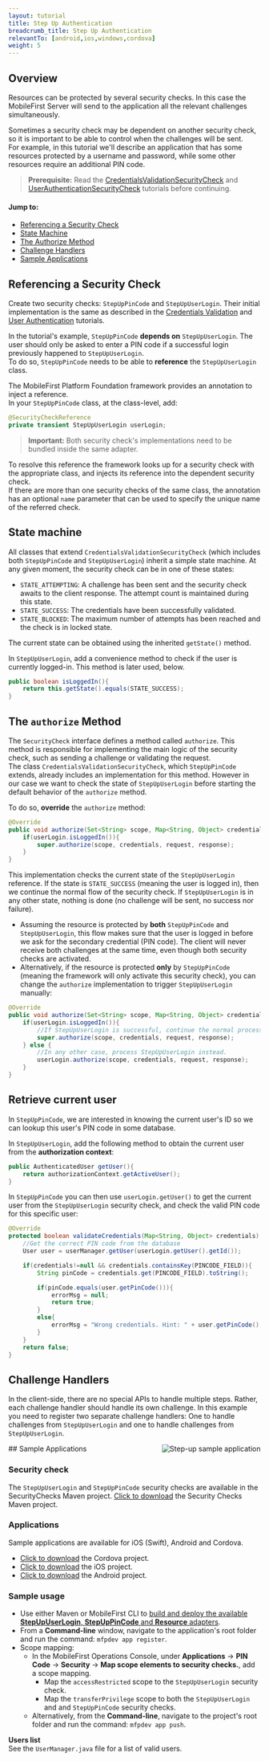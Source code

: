 ```yaml
---
layout: tutorial
title: Step Up Authentication
breadcrumb_title: Step Up Authentication
relevantTo: [android,ios,windows,cordova]
weight: 5
---
```

## Overview
Resources can be protected by several security checks. In this case the MobileFirst Server will send to the application all the relevant challenges simultaneously.  

Sometimes a security check may be dependent on another security check, so it is important to be able to control when the challenges will be sent.  
For example, in this tutorial we'll describe an application that has some resources protected by a username and password, while some other resources require an additional PIN code.

> **Prerequisite:** Read the [CredentialsValidationSecurityCheck](../credentials-validation) and [UserAuthenticationSecurityCheck](.../user-authentication) tutorials before continuing.

#### Jump to:

* [Referencing a Security Check](#referencing-a-security-check)
* [State Machine](#state-machine)
* [The Authorize Method](#the-authorize-method)
* [Challenge Handlers](#challenge-handlers)
* [Sample Applications](#sample-applications)

## Referencing a Security Check
Create two security checks: `StepUpPinCode` and `StepUpUserLogin`. Their initial implementation is the same as described in the [Credentials Validation](../credentials-validation/security-check/) and [User Authentication](../user-authentication/security-check/) tutorials.

In the tutorial's example, `StepUpPinCode` **depends on** `StepUpUserLogin`. The user should only be asked to enter a PIN code if a successful login previously happened to `StepUpUserLogin`.  
To do so, `StepUpPinCode` needs to be able to **reference** the `StepUpUserLogin` class.  

The MobileFirst Platform Foundation framework provides an annotation to inject a reference.  
In your `StepUpPinCode` class, at the class-level, add:

```java
@SecurityCheckReference
private transient StepUpUserLogin userLogin;
```

> <span class="glyphicon glyphicon-exclamation-sign" aria-hidden="true"></span> **Important:** Both security check's implementations need to be bundled inside the same adapter.

To resolve this reference the framework looks up for a security check with the appropriate class, and injects its reference into the dependent security check.  
If there are more than one security checks of the same class, the annotation has an optional `name` parameter that can be used to specify the unique name of the referred check.

## State machine

All classes that extend `CredentialsValidationSecurityCheck` (which includes both `StepUpPinCode` and `StepUpUserLogin`) inherit a simple state machine. At any given moment, the security check can be in one of these states:

- `STATE_ATTEMPTING`: A challenge has been sent and the security check awaits to the client response. The attempt count is maintained during this state.
- `STATE_SUCCESS`: The credentials have been successfully validated.
- `STATE_BLOCKED`: The maximum number of attempts has been reached and the check is in locked state.

The current state can be obtained using the inherited `getState()` method.

In `StepUpUserLogin`, add a convenience method to check if the user is currently logged-in.
This method is later used, below.

```java
public boolean isLoggedIn(){
    return this.getState().equals(STATE_SUCCESS);
}
```

## The `authorize` Method

The `SecurityCheck` interface defines a method called `authorize`. This method is responsible for implementing the main logic of the security check, such as sending a challenge or validating the request.  
The class `CredentialsValidationSecurityCheck`, which `StepUpPinCode` extends, already includes an implementation for this method. However in our case we want to check the state of `StepUpUserLogin` before starting the default behavior of the `authorize` method.

To do so, **override** the `authorize` method:

```java
@Override
public void authorize(Set<String> scope, Map<String, Object> credentials, HttpServletRequest request, AuthorizationResponse response) {
    if(userLogin.isLoggedIn()){
        super.authorize(scope, credentials, request, response);
    }
}
```

This implementation checks the current state of the `StepUpUserLogin` reference. If the state is `STATE_SUCCESS` (meaning the user is logged in), then we continue the normal flow of the security check. If `StepUpUserLogin` is in any other state, nothing is done (no challenge will be sent, no success nor failure).

- Assuming the resource is protected by **both** `StepUpPinCode` and `StepUpUserLogin`, this flow makes sure that the user is logged in before we ask for the secondary credential (PIN code). The client will never receive both challenges at the same time, even though both security checks are activated.
- Alternatively, if the resource is protected **only** by `StepUpPinCode` (meaning the framework will only activate this security check), you can change the `authorize` implementation to trigger `StepUpUserLogin` manually:

```java
@Override
public void authorize(Set<String> scope, Map<String, Object> credentials, HttpServletRequest request, AuthorizationResponse response) {
    if(userLogin.isLoggedIn()){
        //If StepUpUserLogin is successful, continue the normal processing of StepUpPinCode
        super.authorize(scope, credentials, request, response);
    } else {
        //In any other case, process StepUpUserLogin instead.
        userLogin.authorize(scope, credentials, request, response);
    }
}
```

## Retrieve current user
In `StepUpPinCode`, we are interested in knowing the current user's ID so we can lookup this user's PIN code in some database.

In `StepUpUserLogin`, add the following method to obtain the current user from the **authorization context**:

```java
public AuthenticatedUser getUser(){
    return authorizationContext.getActiveUser();
}
```

In `StepUpPinCode` you can then use `userLogin.getUser()` to get the current user from the `StepUpUserLogin` security check, and check the valid PIN code for this specific user:

```java
@Override
protected boolean validateCredentials(Map<String, Object> credentials) {
    //Get the correct PIN code from the database
    User user = userManager.getUser(userLogin.getUser().getId());

    if(credentials!=null && credentials.containsKey(PINCODE_FIELD)){
        String pinCode = credentials.get(PINCODE_FIELD).toString();

        if(pinCode.equals(user.getPinCode())){
            errorMsg = null;
            return true;
        }
        else{
            errorMsg = "Wrong credentials. Hint: " + user.getPinCode();
        }
    }
    return false;
}
```

## Challenge Handlers
In the client-side, there are no special APIs to handle multiple steps. Rather, each challenge handler should handle its own challenge. In this example you need to register two separate challenge handlers: One to handle challenges from `StepUpUserLogin` and one to handle challenges from `StepUpUserLogin`.

<img alt="Step-up sample application" src="sample_application.png" style="float:right"/>
## Sample Applications

### Security check
The `StepUpUserLogin` and `StepUpPinCode` security checks are available in the SecurityChecks Maven project.
[Click to download](https://github.com/MobileFirst-Platform-Developer-Center/SecurityCheckAdapters/tree/release80) the Security Checks Maven project.

### Applications
Sample applications are available for iOS (Swift), Android and Cordova.
* [Click to download](https://github.com/MobileFirst-Platform-Developer-Center/StepUpCordova/tree/release80) the Cordova project.
* [Click to download](https://github.com/MobileFirst-Platform-Developer-Center/StepUpSwift/tree/release80) the iOS project.
* [Click to download](https://github.com/MobileFirst-Platform-Developer-Center/StepUpAndroid/tree/release80) the Android project.

### Sample usage
* Use either Maven or MobileFirst CLI to [build and deploy the available **StepUpUserLogin**, **StepUpPinCode** and **Resource** adapters](../../../adapters/creating-adapters/).
* From a **Command-line** window, navigate to the application's root folder and run the command: `mfpdev app register`.
* Scope mapping:
    * In the MobileFirst Operations Console, under **Applications** → **PIN Code** → **Security** → **Map scope elements to security checks.**, add a scope mapping.
        * Map the `accessRestricted` scope to the `StepUpUserLogin` security check.
        * Map the `transferPrivilege` scope to both the `StepUpUserLogin` and and `StepUpPinCode` security checks.
    * Alternatively, from the **Command-line**, navigate to the project's root folder and run the command: `mfpdev app push`.  

**Users list**  
See the `UserManager.java` file for a list of valid users.

